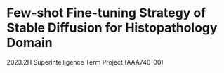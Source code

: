 # Few-shot Fine-tuning Strategy of Stable Diffusion for Histopathology Domain
2023.2H Superintelligence Term Project (AAA740-00)
